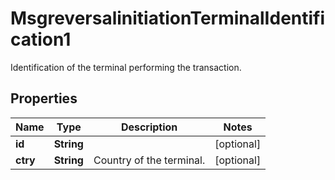 

# MsgreversalinitiationTerminalIdentification1

Identification of the terminal performing the transaction.
## Properties

Name | Type | Description | Notes
------------ | ------------- | ------------- | -------------
**id** | **String** |  |  [optional]
**ctry** | **String** | Country of the terminal. |  [optional]



